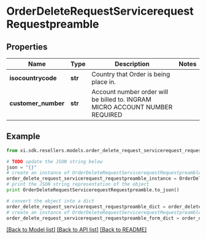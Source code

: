 # OrderDeleteRequestServicerequestRequestpreamble


## Properties

Name | Type | Description | Notes
------------ | ------------- | ------------- | -------------
**isocountrycode** | **str** | Country that Order is being place in. | 
**customer_number** | **str** | Account number order will be billed to. INGRAM MICRO ACCOUNT NUMBER REQUIRED | 

## Example

```python
from xi.sdk.resellers.models.order_delete_request_servicerequest_requestpreamble import OrderDeleteRequestServicerequestRequestpreamble

# TODO update the JSON string below
json = "{}"
# create an instance of OrderDeleteRequestServicerequestRequestpreamble from a JSON string
order_delete_request_servicerequest_requestpreamble_instance = OrderDeleteRequestServicerequestRequestpreamble.from_json(json)
# print the JSON string representation of the object
print OrderDeleteRequestServicerequestRequestpreamble.to_json()

# convert the object into a dict
order_delete_request_servicerequest_requestpreamble_dict = order_delete_request_servicerequest_requestpreamble_instance.to_dict()
# create an instance of OrderDeleteRequestServicerequestRequestpreamble from a dict
order_delete_request_servicerequest_requestpreamble_form_dict = order_delete_request_servicerequest_requestpreamble.from_dict(order_delete_request_servicerequest_requestpreamble_dict)
```
[[Back to Model list]](../README.md#documentation-for-models) [[Back to API list]](../README.md#documentation-for-api-endpoints) [[Back to README]](../README.md)


